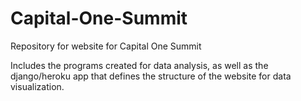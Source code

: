 # Capital-One-Summit
Repository for website for Capital One Summit

Includes the programs created for data analysis, as well as the django/heroku app that defines the structure of the website for data visualization.
